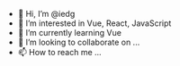 - 👋 Hi, I’m @iedg
- 👀 I’m interested in Vue, React, JavaScript
- 🌱 I’m currently learning Vue
- 💞️ I’m looking to collaborate on ...
- 📫 How to reach me ...

<!---
iedg/iedg is a ✨ special ✨ repository because its `README.md` (this file) appears on your GitHub profile.
You can click the Preview link to take a look at your changes.
--->
